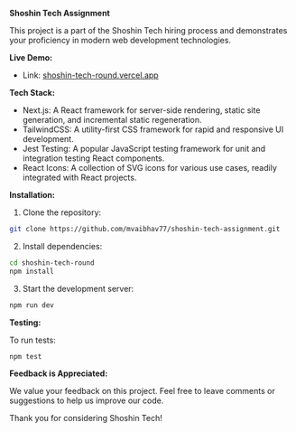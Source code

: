 **Shoshin Tech Assignment**

This project is a part of the Shoshin Tech hiring process and demonstrates your proficiency in modern web development technologies.

**Live Demo:**

* Link: [shoshin-tech-round.vercel.app](shoshin-tech-round.vercel.app)

**Tech Stack:**

* Next.js: A React framework for server-side rendering, static site generation, and incremental static regeneration.
* TailwindCSS: A utility-first CSS framework for rapid and responsive UI development.
* Jest Testing: A popular JavaScript testing framework for unit and integration testing React components.
* React Icons: A collection of SVG icons for various use cases, readily integrated with React projects.

**Installation:**

1. Clone the repository:

```bash
git clone https://github.com/mvaibhav77/shoshin-tech-assignment.git
```

2. Install dependencies:

```bash
cd shoshin-tech-round
npm install
```

3. Start the development server:

```bash
npm run dev
```

**Testing:**

To run tests:

```bash
npm test
```


**Feedback is Appreciated:**

We value your feedback on this project. Feel free to leave comments or suggestions to help us improve our code.

Thank you for considering Shoshin Tech!
